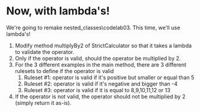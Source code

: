 # Now, with lambda's!

We're going to remake nested_classes\codelab03.
This time, we'll use lambda's!

1. Modify method multiplyBy2 of StrictCalculator so that it takes a lambda to validate the operator.
2. Only if the operator is valid, should the operator be multiplied by 2.
3. For the 3 different examples in the main method, there are 3 different rulesets to define if the operator is valid
    1. Ruleset #1: operator is valid if it's positive but smaller or equal than 5
    2. Ruleset #2: operator is valid if it's negative and bigger than -4
    3. Ruleset #3: operator is valid if it is equal to 8,9,10,11,12 or 13
4. If the operator is not valid, the operator should not be multiplied by 2 (simply return it as-is).